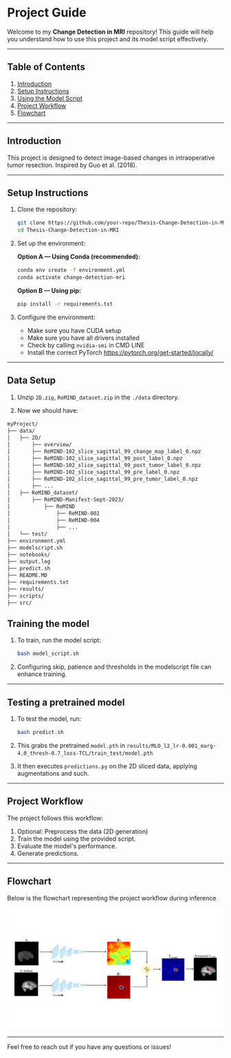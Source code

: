 # Project Guide

Welcome to my **Change Detection in MRI** repository! This guide will help you understand how to use this project and its model script effectively.

---

## Table of Contents
1. [Introduction](#introduction)
2. [Setup Instructions](#setup-instructions)
3. [Using the Model Script](#using-the-model-script)
4. [Project Workflow](#project-workflow)
5. [Flowchart](#flowchart)

---

## Introduction

This project is designed to detect image-based changes in intraoperative tumor resection. Inspired by Guo et al. (2018).

---

## Setup Instructions

1. Clone the repository:
    ```bash
    git clone https://github.com/your-repo/Thesis-Change-Detection-in-MRI.git
    cd Thesis-Change-Detection-in-MRI
    ```

2. Set up the environment:

    **Option A — Using Conda (recommended):**
    ```bash
    conda env create -f environment.yml
    conda activate change-detection-mri
    ```

    **Option B — Using pip:**
    ```bash
    pip install -r requirements.txt
    ```

3. Configure the environment:
    - Make sure you have CUDA setup
    - Make sure you have all drivers installed
    - Check by calling ```nvidia-smi``` in CMD LINE
    - Install the correct PyTorch https://pytorch.org/get-started/locally/

---
## Data Setup
1. Unzip ```2D.zip```, ```ReMIND_dataset.zip``` in the ```./data``` directory.

2. Now we should have:

```
myProject/
├── data/
│   ├── 2D/
│       ├── overview/
│       ├── ReMIND-102_slice_sagittal_99_change_map_label_0.npz
│       ├── ReMIND-102_slice_sagittal_99_post_label_0.npz
│       ├── ReMIND-102_slice_sagittal_99_post_tumor_label_0.npz
│       ├── ReMIND-102_slice_sagittal_99_pre_label_0.npz
│       ├── ReMIND-102_slice_sagittal_99_pre_tumor_label_0.npz
│       ├── ...
│   ├── ReMIND_dataset/
│       ├── ReMIND-Manifest-Sept-2023/
│           ├── ReMIND
│               ├── ReMIND-002
│               ├── ReMIND-004
│               ├── ...
│   └── test/
├── environment.yml
├── modelscript.sh
├── notebooks/
├── output.log
├── predict.sh
├── README.MD
├── requirements.txt
├── results/
├── scripts/
├── src/
```
## Training the model

1. To train, run the model script:
    ```bash
    bash model_script.sh
    ```


2. Configuring skip, patience and thresholds in the modelscript file can enhance training.

---
## Testing a pretrained model
1. To test the model, run:
    ```bash 
    bash predict.sh
    ```
2. This grabs the pretrained ```model.pth``` in ```results/MLO_l2_lr-0.001_marg-4.0_thresh-0.7_loss-TCL/train_test/model.pth```

3. It then executes ```predictions.py``` on the 2D sliced data, applying augmentations and such. 


---
## Project Workflow

The project follows this workflow:
1. Optional: Preprocess the data (2D generation)
2. Train the model using the provided script.
3. Evaluate the model's performance.
4. Generate predictions.

---

## Flowchart

Below is the flowchart representing the project workflow during inference

![Project Workflow](notebooks/images/flowchart_inference.png)

---

Feel free to reach out if you have any questions or issues!
